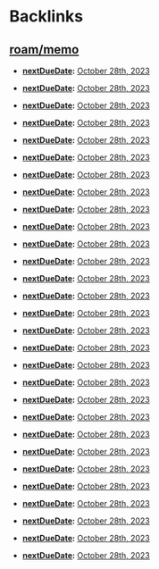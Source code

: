 
# Backlinks
## [roam/memo](<roam/memo.md>)
- **[nextDueDate](<nextDueDate.md>):** [October 28th, 2023](<October 28th, 2023.md>)

- **[nextDueDate](<nextDueDate.md>):** [October 28th, 2023](<October 28th, 2023.md>)

- **[nextDueDate](<nextDueDate.md>):** [October 28th, 2023](<October 28th, 2023.md>)

- **[nextDueDate](<nextDueDate.md>):** [October 28th, 2023](<October 28th, 2023.md>)

- **[nextDueDate](<nextDueDate.md>):** [October 28th, 2023](<October 28th, 2023.md>)

- **[nextDueDate](<nextDueDate.md>):** [October 28th, 2023](<October 28th, 2023.md>)

- **[nextDueDate](<nextDueDate.md>):** [October 28th, 2023](<October 28th, 2023.md>)

- **[nextDueDate](<nextDueDate.md>):** [October 28th, 2023](<October 28th, 2023.md>)

- **[nextDueDate](<nextDueDate.md>):** [October 28th, 2023](<October 28th, 2023.md>)

- **[nextDueDate](<nextDueDate.md>):** [October 28th, 2023](<October 28th, 2023.md>)

- **[nextDueDate](<nextDueDate.md>):** [October 28th, 2023](<October 28th, 2023.md>)

- **[nextDueDate](<nextDueDate.md>):** [October 28th, 2023](<October 28th, 2023.md>)

- **[nextDueDate](<nextDueDate.md>):** [October 28th, 2023](<October 28th, 2023.md>)

- **[nextDueDate](<nextDueDate.md>):** [October 28th, 2023](<October 28th, 2023.md>)

- **[nextDueDate](<nextDueDate.md>):** [October 28th, 2023](<October 28th, 2023.md>)

- **[nextDueDate](<nextDueDate.md>):** [October 28th, 2023](<October 28th, 2023.md>)

- **[nextDueDate](<nextDueDate.md>):** [October 28th, 2023](<October 28th, 2023.md>)

- **[nextDueDate](<nextDueDate.md>):** [October 28th, 2023](<October 28th, 2023.md>)

- **[nextDueDate](<nextDueDate.md>):** [October 28th, 2023](<October 28th, 2023.md>)

- **[nextDueDate](<nextDueDate.md>):** [October 28th, 2023](<October 28th, 2023.md>)

- **[nextDueDate](<nextDueDate.md>):** [October 28th, 2023](<October 28th, 2023.md>)

- **[nextDueDate](<nextDueDate.md>):** [October 28th, 2023](<October 28th, 2023.md>)

- **[nextDueDate](<nextDueDate.md>):** [October 28th, 2023](<October 28th, 2023.md>)

- **[nextDueDate](<nextDueDate.md>):** [October 28th, 2023](<October 28th, 2023.md>)

- **[nextDueDate](<nextDueDate.md>):** [October 28th, 2023](<October 28th, 2023.md>)

- **[nextDueDate](<nextDueDate.md>):** [October 28th, 2023](<October 28th, 2023.md>)

- **[nextDueDate](<nextDueDate.md>):** [October 28th, 2023](<October 28th, 2023.md>)

- **[nextDueDate](<nextDueDate.md>):** [October 28th, 2023](<October 28th, 2023.md>)

- **[nextDueDate](<nextDueDate.md>):** [October 28th, 2023](<October 28th, 2023.md>)

